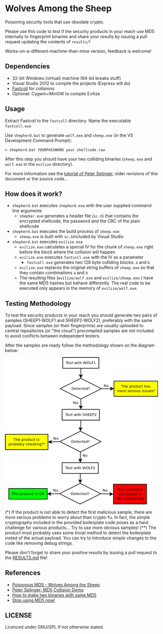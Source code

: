Wolves Among the Sheep
======================

Poisoning security tools that use obsolate crypto.

Please use this code to test if the security products in your reach use MD5 internally to fingerprint binaries and share your results by issuing a pull request updating the contents of `results/`!

Works-on-a-different-machine-than-mine version, feedback is welcome!

Dependencies
------------

* 32-bit Windows (virtual) machine (64-bit breaks stuff)
* Visual Studio 2012 to compile the projects (Express will do)
* [Fastcoll](https://www.win.tue.nl/hashclash/) for collisions
* Optional: Cygwin+MinGW to compile Evilize

Usage
-----

Extract Fastcoll to the `fastcoll` directory. Name the executable `fastcoll.exe`

Use `shepherd.bat` to generate `wolf.exe` and `sheep.exe` (in the VS Development Command Prompt):

```
> shepherd.bat YOURPASSWORD your_shellcode.raw
```

After this step you should have your two colliding binaries (`sheep.exe` and `wolf.exe` in the `evilize` directory).

For more information see the [tutorial of Peter Selinger](http://www.mathstat.dal.ca/~selinger/md5collision/), older revisions of this document or the source code...

How does it work?
-----------------

* `shepherd.bat` executes `shepherd.exe` with the user supplied command line arguments
    * `shepher.exe` generates a header file (`sc.h`) that contains the encrypted shellcode, the password and the CRC of the plain shellcode
* `shepherd.bat` executes the build process of `sheep.exe`
    * `sheep.exe` is built with `sc.h`included by Visual Studio
* `shepherd.bat` executes `evilize.exe`
    * `evilize.exe` calculates a special IV for the chunk of `sheep.exe` right before the block where the collision will happen
    * `evilize.exe` executes `fastcoll.exe` with the IV as a parameter
         * `fastcoll.exe` generates two 128 byte colliding blocks: `a` and `b`
    * `evilize.exe` replaces the original string buffers of `sheep.exe` so that they contain combinations `a` and `b`
    * The resulting files (`evilize/wolf.exe` and `evilize/sheep.exe` ) have the same MD5 hashes but behave differently. The real code to be executed only appears in the memory of `evilize/wolf.exe`.

Testing Methodology
-------------------

To test the security products in your reach you should generate two pairs of samples (SHEEP1-WOLF1 and SHEEP2-WOLF2), preferably with the same payload. Since samples (or their fingerprints) are usually uploaded to central repositories (or "the cloud") precompiled samples are not included to avoid conflicts between independent testers.

After the samples are ready follow the methodology shown on the diagram below:

![Testing Methodology](testing_methodology.png "Testing Methodology")

(*) If the product is not able to detect the first malicious sample, there are more serious problems to worry about than crypto-fu. In fact, the simple cryptography included in the provided boilerplate code poses as a hard challenge for various products... Try to use more obvious samples!
(**) The product most probably uses some trivial method to detect the boilerplate insted of the actual payload. You can try to introduce simple changes to the code like removing debug strings. 

Please don't forget to share your positive results by issuing a pull request to the [RESULTS.md](https://github.com/silentsignal/sheep-wolf/blob/master/results/RESULTS.md) file!

References
----------

* [Poisonous MD5 - Wolves Among the Sheep](http://blog.silentsignal.eu/2015/06/10/poisonous-md5-wolves-among-the-sheep/)
* [Peter Selinger: MD5 Collision Demo](http://www.mathstat.dal.ca/~selinger/md5collision/)
* [How to make two binaries with same MD5](http://natmchugh.blogspot.co.uk/2015/05/how-to-make-two-binaries-with-same-md5.html)
* [Stop using MD5 now!](http://jumpespjump.blogspot.hu/2014/03/stop-using-md-5-now.html)

LICENSE
-------

Licenced under GNU/GPL if not otherwise stated.

